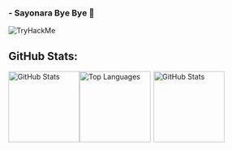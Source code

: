 ### - Sayonara Bye Bye 👋

<!--
**Nertonm/Nertonm** is a ✨ _special_ ✨ repository because its `README.md` (this file) appears on your GitHub profile.

Here are some ideas to get you started:

- 🔭 I’m currently working on ...
- 🌱 I’m currently learning ...
- 👯 I’m looking to collaborate on ...
- 🤔 I’m looking for help with ...
- 💬 Ask me about ...
- 📫 How to reach me: ...
- 😄 Pronouns: ...
- ⚡ Fun fact: ...
-->

 <img src="https://tryhackme-badges.s3.amazonaws.com/nerton.png" alt="TryHackMe">
 
## GitHub Stats:
<div style="display: flex;">
  <img src="https://github-readme-streak-stats.herokuapp.com/?user=Nertonm&theme=dark&hide_border=false"alt="GitHub Stats" style="height: 10em; flex: 1;">
  <img src="https://github-readme-stats.vercel.app/api/top-langs/?username=nertonm&theme=dark&hide_border=false&include_all_commits=true&count_private=false&layout=compact" alt="Top Languages" style="height: 10em; flex: 2;">
  <img src="https://github-readme-stats.vercel.app/api?username=Nertonm&theme=dark&hide_border=false&include_all_commits=true&count_private=false" alt="GitHub Stats" style="height: 10em; flex: 3;">

